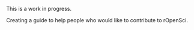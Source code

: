 This is a work in progress. 

Creating a guide to help people who would like to contribute to rOpenSci.


